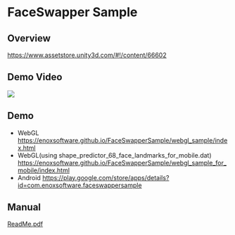 FaceSwapper Sample
====================

Overview
-----
<https://www.assetstore.unity3d.com/#!/content/66602>

Demo Video
-----
[![](http://img.youtube.com/vi/lQPL85LbSYo/0.jpg)](https://www.youtube.com/watch?v=lQPL85LbSYo)

Demo
-----
- WebGL
<https://enoxsoftware.github.io/FaceSwapperSample/webgl_sample/index.html>
- WebGL(using shape_predictor_68_face_landmarks_for_mobile.dat)
<https://enoxsoftware.github.io/FaceSwapperSample/webgl_sample_for_mobile/index.html>
- Android
<https://play.google.com/store/apps/details?id=com.enoxsoftware.faceswappersample>

Manual
-----
[ReadMe.pdf](ReadMe.pdf)



